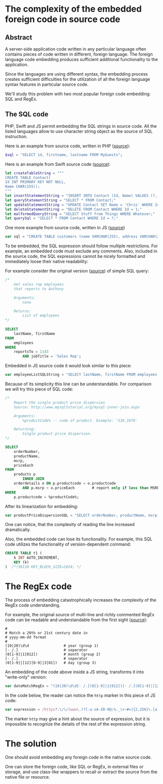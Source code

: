 # The complexity of the embedded foreign code in source code

## Abstract

A server-side application code written in any particular language often contains pieces of code written in different, foreign language. The foreign language code embedding produces sufficient additional functionality to the application.

Since the languages are using different syntax, the embedding process creates sufficient difficulties for the utilization of all the foreign language syntax features in particular source code.  

We'll study this problem with two most popular foreign code embedding: SQL and RegEx.

## The SQL code

PHP, Swift and JS permit embedding the SQL strings in source code. All the listed languages allow to use character string object as the source of SQL instruction.

Here is an example from source code, written in PHP ([source](https://www.w3schools.com/php/php_mysql_select.asp)):

``` php
$sql = "SELECT id, firstname, lastname FROM MyGuests";
```

Here is an example from Swift source code ([source](https://www.raywenderlich.com/385-sqlite-with-swift-tutorial-getting-started)):


``` swift
let createTableString = """
CREATE TABLE Contact(
Id INT PRIMARY KEY NOT NULL,
Name CHAR(255));
"""
let insertStatementString = "INSERT INTO Contact (Id, Name) VALUES (?, ?);"
let queryStatementString = "SELECT * FROM Contact;"
let updateStatementString = "UPDATE Contact SET Name = 'Chris' WHERE Id = 1;"
let deleteStatementStirng = "DELETE FROM Contact WHERE Id = 1;"
let malformedQueryString = "SELECT Stuff from Things WHERE Whatever;"
let querySql = "SELECT * FROM Contact WHERE Id = ?;"
```

One more example from source code, written in JS ([source](https://www.w3schools.com/nodejs/nodejs_mysql_create_table.asp))

``` js
var sql = "CREATE TABLE customers (name VARCHAR(255), address VARCHAR(255))";
```

To be embedded, the SQL expression should follow multiple restrictions. For example, an embedded code must exclude any comments. Also, included in the source code, the SQL expressions cannot be nicely formatted and immediately loose their native readability:

For example consider the original version ([source](http://www.mysqltutorial.org/mysql-comment/)) of simple SQL query:

``` sql
/*
    Get sales rep employees
    that reports to Anthony

    Arguments:
        none

    Returns:
        List of employees
*/
 
SELECT 
    lastName, firstName
FROM
    employees
WHERE
    reportsTo = 1143
        AND jobTitle = 'Sales Rep';
```

Embedded in JS source code it would look similar to this piece:

``` js
var employeeListSQLString = "SELECT lastName, firstName FROM employees WHERE reportsT = 1143 AND jobTitle = 'Sales Rep';"
```

Because of its simplicity this line can be understandable. For comparison we will try this piece of SQL code:

``` sql
/*
    Report the single product price dispersion
    Source: http://www.mysqltutorial.org/mysql-inner-join.aspx

    Arguments:
        %productCode% -- code of product. Example: 'S10_1678'

    Returning:
        Single product price dispersion.
*/

SELECT 
    orderNumber, 
    productName, 
    msrp, 
    priceEach
FROM
    products p
        INNER JOIN
    orderdetails o ON p.productcode = o.productcode
        AND p.msrp > o.priceEach        # report only if less than MSRP
WHERE
    p.productcode = %productCode%;
```

After its linearization for embedding:

``` js
var productPriceDispersionSQL = "SELECT orderNumber, productName, msrp, priceEach FROM products p INNER JOIN orderdetails o ON p.productcode = o.productcode AND p.msrp > o.priceEach WHERE p.productcode = %productCode%;"
```

One can notice, that the complexity of reading the line increased dramatically.

Also, the embedded code can lose its functionality. For example, this SQL code utilizes the functionality of version-dependent command:

``` sql
CREATE TABLE t1 (
    k INT AUTO_INCREMENT,
    KEY (k)
)  /*!50110 KEY_BLOCK_SIZE=1024; */
```


# The RegEx code

The process of embedding catastrophically increases the complexity of the RegEx code understanding. 

For example, the original source of multi-line and richly commented RegEx code can be readable and understandable from the first sight ([source](https://www.regular-expressions.info/freespacing.html)):

``` RegEx
#
# Match a 20th or 21st century date in 
# yyyy-mm-dd format
#
(19|20)\d\d                # year (group 1)
[- /.]                     # separator
(0[1-9]|1[012])            # month (group 2)
[- /.]                     # separator
(0[1-9]|[12][0-9]|3[01])   # day (group 3)
```

An embedding of the code above inside a JS string, transforms it into "write-only" version:

``` js
var dateMatchRegEx = "(19|20)\d\d[- /.](0[1-9]|1[012])[- /.](0[1-9]|[12][0-9]|3[01])"
```

In the code below, the reader can notice the `http` marker in this piece of JS code:

``` js
var expression = /https?:\/\/(www\.)?[-a-zA-Z0-9@:%._\+~#=]{2,256}\.[a-z]{2,6}\b([-a-zA-Z0-9@:%_\+.~#?&//=]*)/gi;

```
The marker `http` may give a hint about the source of expression, but it is impossible to recognize the details of the rest of the expression string.

# The solution

One should avoid embedding any foreign code in the native source code.

One can store the foreign code, like SQL or RegEx, in external files or storage, and use class-like wrappers to recall or extract the source from the native file or resource. 
